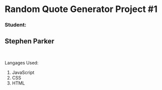 # Random Quote Generator Project #1
<h3>Student:</h3><h2>Stephen Parker</h2>
<br />
<p>Langages Used:</p>
<ol>
    <li>JavaScript</li>
    <li>CSS</li>
    <li>HTML</li>
</ol>